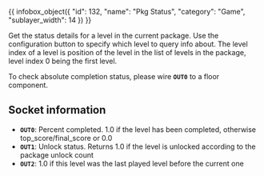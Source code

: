 {{ infobox_object({
	"id": 132,
	"name": "Pkg Status",
	"category": "Game",
	"sublayer_width": 14
}) }}

Get the status details for a level in the current package. Use the configuration button to specify which level to query info about. The level index of a level is position of the level in the list of levels in the package, level index 0 being the first level.

To check absolute completion status, please wire **`OUT0`** to a floor component.

## Socket information
- **`OUT0`**: Percent completed. 1.0 if the level has been completed, otherwise top_score/final_score or 0.0
- **`OUT1`**: Unlock status. Returns 1.0 if the level is unlocked according to the package unlock count
- **`OUT2`**: 1.0 if this level was the last played level before the current one
